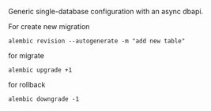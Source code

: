 Generic single-database configuration with an async dbapi.

For create new migration
```
alembic revision --autogenerate -m "add new table"
```

for migrate 
```
alembic upgrade +1
```

for rollback
```
alembic downgrade -1
```
